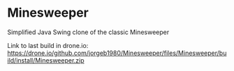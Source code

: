 Minesweeper
===========

Simplified Java Swing clone of the classic Minesweeper

Link to last build in drone.io:
https://drone.io/github.com/jorgeb1980/Minesweeper/files/Minesweeper/build/install/Minesweeper.zip

